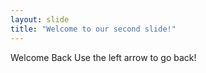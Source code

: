 ```yaml
---
layout: slide
title: "Welcome to our second slide!"
---
```

Welcome Back
Use the left arrow to go back!
